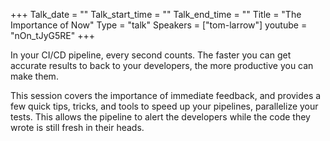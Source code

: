 +++
Talk_date = ""
Talk_start_time = ""
Talk_end_time = ""
Title = "The Importance of Now"
Type = "talk"
Speakers = ["tom-larrow"]
youtube = "nOn_tJyG5RE"
+++

In your CI/CD pipeline, every second counts. The faster you can get accurate results to back to your developers, the more productive you can make them.

This session covers the importance of immediate feedback, and provides a few quick tips, tricks, and tools to speed up your pipelines, parallelize your tests. This allows the pipeline to alert the developers while the code they wrote is still fresh in their heads.
